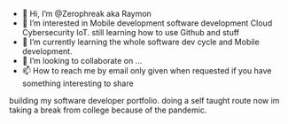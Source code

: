 - 👋 Hi, I’m @Zerophreak aka Raymon
- 👀 I’m interested in Mobile development software development Cloud Cybersecurity IoT. still learning how to use Github and stuff
- 🌱 I’m currently learning  the whole software dev cycle and Mobile development.
- 💞️ I’m looking to collaborate on ...
- 📫 How to reach me by email only given when requested if you have something interesting to share 

building my software developer portfolio.
doing a self taught route now im taking a break from college because of the pandemic.

<!---
Zerophreak/Zerophreak is a ✨ special ✨ repository because its `README.md` (this file) appears on your GitHub profile.
You can click the Preview link to take a look at your changes.
--->
